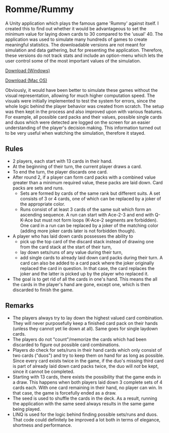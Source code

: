 # Romme/Rummy
A Unity application which plays the famous game 'Rummy' against itself. I created this to find out whether it would be advantageous to set the minimum value for laying down cards to 30 compared to the 'usual' 40.
The application was used to simulate many hundreds of games to create meaningful statistics. The downloadable versions are not meant for simulation and data gathering, but for presenting the application. Therefore, these versions do not track stats and include an option-menu which lets the user control some of the most important values of the simulation.

[Download (Windows)](https://github.com/damr-/romme/raw/master/Builds/Romme_Windows.zip)

[Download (Mac OS)](https://github.com/damr-/romme/raw/master/Builds/Romme_MacOS.app.zip)

Obviously, it would have been better to simulate these games without the visual representation, allowing for much higher computation speed. The visuals were initially implemented to test the system for errors, since the whole logic behind the player behavior was created from scratch. The setup was then kept in the process and also improved upon with various features. For example, all possible card packs and their values, possible single cards and duos which were detected are logged on the screen for an easier understanding of the player's decision making. This information turned out to be very useful when watching the simulation, therefore it stayed.

## Rules
- 2 players, each start with 13 cards in their hand.
- At the beginning of their turn, the current player draws a card.
- To end the turn, the player discards one card.
- After round 2, if a player can form card packs with a combined value greater than a minimum required value, these packs are laid down. Card packs are sets and runs.
  - Sets are formed by cards of the same rank but different suits. A set consists of 3 or 4 cards, one of which can be replaced by a joker of the appropriate color.
  - Runs consist of at least 3 cards of the same suit which form an ascending sequence. A run can start with Ace-2-3 and end with Q-K-Ace but must not form loops (K-Ace-2 segments are forbidden). One card in a run can be replaced by a joker of the matching color (adding more joker cards later is not forbidden though).
- A player who has laid down cards possesses the ability to
  - pick up the top card of the discard stack instead of drawing one from the card stack at the start of their turn,
  - lay down sets/runs of any value during their turn,
  - add single cards to already laid down card packs during their turn. A card can also be added to a card pack where the joker originally replaced the card in question. In that case, the card replaces the joker and the latter is picked up by the player who replaced it.
- The goal is to get rid of all the cards in one's hand. This means the all the cards in the player's hand are gone, except one, which is then discarded to finish the game.

## Remarks
- The players always try to lay down the highest valued card combination. They will never purposefully keep a finished card pack on their hands (unless they cannot yet lie down at all). Same goes for single laydown cards.
- The players do not "count"/memorize the cards which had been discarded to figure out possible card combinations.
- Players *do* check for sets/runs in their hand cards which only consist of two cards ("duos") and try to keep them on hand for as long as possible. Since every card exists twice in the game, if the duo's missing third card is part of already laid down card packs twice, the duo will *not* be kept, since it cannot be completed.
- Starting with 13 cards, there exists the possibility that the game ends in a draw. This happens when both players laid down 3 complete sets of 4 cards each. With one card remaining in their hand, no player can win. In that case, the game is forcefully ended as a draw.
- The seed is used to shuffle the cards in the deck. As a result, running the application with the same seed always results in the same game being played.
- LINQ is used for the logic behind finding possible sets/runs and duos. That code could definitely be improved a lot both in terms of elegance, shortness and performance.

